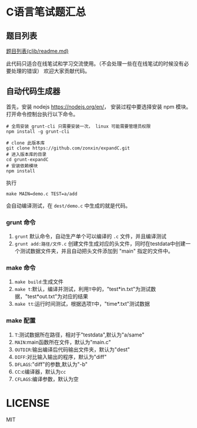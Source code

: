 # C语言笔试题汇总

## 题目列表

[题目列表(clib/readme.md)](clib/readme.md)

此代码只适合在线笔试和学习交流使用。（不会处理一些在在线笔试的时候没有必要处理的错误）
欢迎大家贡献代码。

## 自动代码生成器

首先，安装 nodejs <https://nodejs.org/en/>， 安装过程中要选择安装 npm 模块。打开命令控制台执行以下命令。

    # 全局安装 grunt-cli 只需要安装一次， linux 可能需要管理员权限
    npm install -g grunt-cli 
    
    # clone 此版本库
    git clone https://github.com/zonxin/expandC.git
    # 进入版本库的目录
    cd grunt-expandC
    # 安装依赖模块
    npm install

执行

    make MAIN=demo.c TEST=a/add

会自动编译测试，在 `dest/demo.c` 中生成的就是代码。

### grunt 命令

1. `grunt` 默认命令，自动生产单个可以编译的 `.c` 文件，并且编译测试
5. `grunt add:路径/文件.c` 创建文件生成对应的头文件，同时在testdata中创建一个测试数据文件夹，并且自动把头文件添加到 "main" 指定的文件中。

### make 命令

1. `make build`:生成文件
2. `make t`:默认，编译并测试，利用`T`中的，"test\*in.txt"为测试数据，"test\*out.txt"为对应的结果
3. `make tt`:运行时间测试，根据选项`T`中，"time\*.txt"测试数据

### make 配置

1. `T`:测试数据所在路径，相对于"testdata",默认为"a/same"
1. `MAIN`:main函数所在文件，默认为"main.c"
2. `OUTDIR`:输出编译后代码输出文件夹，默认为"dest"
3. `DIFF`:对比输入输出的程序，默认为"diff"
4. `DFLAGS`:"diff"的参数,默认为"-b"
6. `CC`:c编译器，默认为`cc`
7. `CFLAGS`:编译参数，默认为空

# LICENSE

MIT

